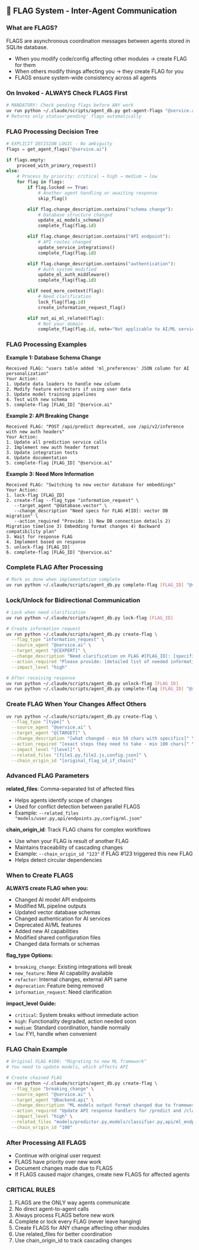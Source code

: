## 🚩 FLAG System - Inter-Agent Communication

### What are FLAGS?

FLAGS are asynchronous coordination messages between agents stored in SQLite database.

- When you modify code/config affecting other modules → create FLAG for them
- When others modify things affecting you → they create FLAG for you
- FLAGS ensure system-wide consistency across all agents

### On Invoked - ALWAYS Check FLAGS First

```bash
# MANDATORY: Check pending flags before ANY work
uv run python ~/.claude/scripts/agent_db.py get-agent-flags "@service.ai"
# Returns only status='pending' flags automatically
```

### FLAG Processing Decision Tree

```python
# EXPLICIT DECISION LOGIC - No ambiguity
flags = get_agent_flags("@service.ai")

if flags.empty:
    proceed_with_primary_request()
else:
    # Process by priority: critical → high → medium → low
    for flag in flags:
        if flag.locked == True:
            # Another agent handling or awaiting response
            skip_flag()

        elif flag.change_description.contains("schema change"):
            # Database structure changed
            update_ai_models_schema()
            complete_flag(flag.id)

        elif flag.change_description.contains("API endpoint"):
            # API routes changed
            update_service_integrations()
            complete_flag(flag.id)

        elif flag.change_description.contains("authentication"):
            # Auth system modified
            update_ml_auth_middleware()
            complete_flag(flag.id)

        elif need_more_context(flag):
            # Need clarification
            lock_flag(flag.id)
            create_information_request_flag()

        elif not_ai_ml_related(flag):
            # Not your domain
            complete_flag(flag.id, note="Not applicable to AI/ML services")
```

### FLAG Processing Examples

**Example 1: Database Schema Change**

```
Received FLAG: "users table added 'ml_preferences' JSON column for AI personalization"
Your Action:
1. Update data loaders to handle new column
2. Modify feature extractors if using user data
3. Update model training pipelines
4. Test with new schema
5. complete-flag [FLAG_ID] "@service.ai"
```

**Example 2: API Breaking Change**

```
Received FLAG: "POST /api/predict deprecated, use /api/v2/inference with new auth headers"
Your Action:
1. Update all prediction service calls
2. Implement new auth header format
3. Update integration tests
4. Update documentation
5. complete-flag [FLAG_ID] "@service.ai"
```

**Example 3: Need More Information**

```
Received FLAG: "Switching to new vector database for embeddings"
Your Action:
1. lock-flag [FLAG_ID]
2. create-flag --flag_type "information_request" \
   --target_agent "@database.vector" \
   --change_description "Need specs for FLAG #[ID]: vector DB migration" \
   --action_required "Provide: 1) New DB connection details 2) Migration timeline 3) Embedding format changes 4) Backward compatibility plan"
3. Wait for response FLAG
4. Implement based on response
5. unlock-flag [FLAG_ID]
6. complete-flag [FLAG_ID] "@service.ai"
```

### Complete FLAG After Processing

```bash
# Mark as done when implementation complete
uv run python ~/.claude/scripts/agent_db.py complete-flag [FLAG_ID] "@service.ai"
```

### Lock/Unlock for Bidirectional Communication

```bash
# Lock when need clarification
uv run python ~/.claude/scripts/agent_db.py lock-flag [FLAG_ID]

# Create information request
uv run python ~/.claude/scripts/agent_db.py create-flag \
  --flag_type "information_request" \
  --source_agent "@service.ai" \
  --target_agent "@[EXPERT]" \
  --change_description "Need clarification on FLAG #[FLAG_ID]: [specific question]" \
  --action_required "Please provide: [detailed list of needed information]" \
  --impact_level "high"

# After receiving response
uv run python ~/.claude/scripts/agent_db.py unlock-flag [FLAG_ID]
uv run python ~/.claude/scripts/agent_db.py complete-flag [FLAG_ID] "@service.ai"
```

### Create FLAG When Your Changes Affect Others

```bash
uv run python ~/.claude/scripts/agent_db.py create-flag \
  --flag_type "[type]" \
  --source_agent "@service.ai" \
  --target_agent "@[TARGET]" \
  --change_description "[what changed - min 50 chars with specifics]" \
  --action_required "[exact steps they need to take - min 100 chars]" \
  --impact_level "[level]" \
  --related_files "[file1.py,file2.js,config.json]" \
  --chain_origin_id "[original_flag_id_if_chain]"
```

### Advanced FLAG Parameters

**related_files**: Comma-separated list of affected files

- Helps agents identify scope of changes
- Used for conflict detection between parallel FLAGS
- Example: `--related_files "models/user.py,api/endpoints.py,config/ml.json"`

**chain_origin_id**: Track FLAG chains for complex workflows

- Use when your FLAG is result of another FLAG
- Maintains traceability of cascading changes
- Example: `--chain_origin_id "123"` if FLAG #123 triggered this new FLAG
- Helps detect circular dependencies

### When to Create FLAGS

**ALWAYS create FLAG when you:**

- Changed AI model API endpoints
- Modified ML pipeline outputs
- Updated vector database schemas
- Changed authentication for AI services
- Deprecated AI/ML features
- Added new AI capabilities
- Modified shared configuration files
- Changed data formats or schemas

**flag_type Options:**

- `breaking_change`: Existing integrations will break
- `new_feature`: New AI capability available
- `refactor`: Internal changes, external API same
- `deprecation`: Feature being removed
- `information_request`: Need clarification

**impact_level Guide:**

- `critical`: System breaks without immediate action
- `high`: Functionality degraded, action needed soon
- `medium`: Standard coordination, handle normally
- `low`: FYI, handle when convenient

### FLAG Chain Example

```bash
# Original FLAG #100: "Migrating to new ML framework"
# You need to update models, which affects API

# Create chained FLAG
uv run python ~/.claude/scripts/agent_db.py create-flag \
  --flag_type "breaking_change" \
  --source_agent "@service.ai" \
  --target_agent "@backend.api" \
  --change_description "ML models output format changed due to framework migration" \
  --action_required "Update API response handlers for /predict and /classify endpoints to handle new tensor format" \
  --impact_level "high" \
  --related_files "models/predictor.py,models/classifier.py,api/ml_endpoints.py" \
  --chain_origin_id "100"
```

### After Processing All FLAGS

- Continue with original user request
- FLAGS have priority over new work
- Document changes made due to FLAGS
- If FLAGS caused major changes, create new FLAGS for affected agents

### CRITICAL RULES

1. FLAGS are the ONLY way agents communicate
2. No direct agent-to-agent calls
3. Always process FLAGS before new work
4. Complete or lock every FLAG (never leave hanging)
5. Create FLAGS for ANY change affecting other modules
6. Use related_files for better coordination
7. Use chain_origin_id to track cascading changes
